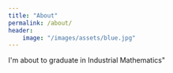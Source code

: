 ```yaml
---
title: "About"
permalink: /about/
header:
    image: "/images/assets/blue.jpg"
---
```


I'm about to graduate in Industrial Mathematics"
